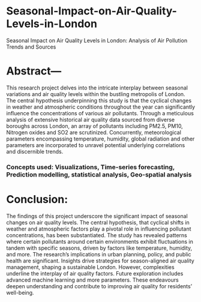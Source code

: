 # Seasonal-Impact-on-Air-Quality-Levels-in-London
Seasonal Impact on Air Quality Levels in London: Analysis of Air Pollution Trends and Sources

# Abstract—
This research project delves into the intricate interplay between seasonal variations and air quality levels within the bustling metropolis of London. The central hypothesis underpinning this study is that the cyclical changes in weather and atmospheric conditions throughout the year can significantly influence the concentrations of various air pollutants. Through a meticulous analysis of extensive historical air quality data sourced from diverse boroughs across London, an array of pollutants including PM2.5, PM10, Nitrogen oxides and SO2 are scrutinized. Concurrently, meteorological parameters encompassing temperature, humidity, global radiation and other parameters are incorporated to unravel potential underlying correlations and discernible trends.

### Concepts used: Visualizations, Time-series forecasting, Prediction modelling, statistical analysis, Geo-spatial analysis

# Conclusion:
The findings of this project underscore the significant impact of seasonal changes on air quality levels. The central hypothesis, that cyclical shifts in weather and atmospheric factors play a pivotal role in influencing pollutant concentrations, has been substantiated. The study has revealed patterns where certain pollutants around certain environments exhibit fluctuations in tandem with specific seasons, driven by factors like temperature, humidity, and more. The research’s implications in urban planning, policy, and public health are significant. Insights drive strategies for season-aligned air quality management, shaping a sustainable London. However, complexities underline the interplay of air quality factors. Future exploration includes advanced machine learning and more parameters. These endeavours deepen understanding and contribute to improving air quality
for residents’ well-being.
